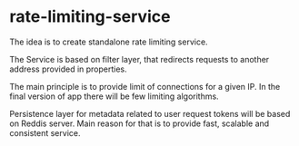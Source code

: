 # rate-limiting-service
The idea is to create standalone rate limiting service. 

The Service is based on filter layer, that redirects requests to another address provided in properties. 

The main principle is to provide limit of connections for a given IP. In the final version of app there will be few limiting algorithms. 

Persistence layer for metadata related to user request tokens will be based on Reddis server. Main reason for that is to provide fast, scalable and consistent service.

